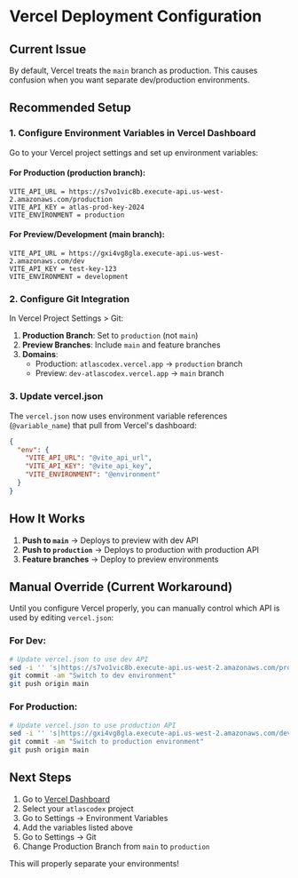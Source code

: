 # Vercel Deployment Configuration

## Current Issue
By default, Vercel treats the `main` branch as production. This causes confusion when you want separate dev/production environments.

## Recommended Setup

### 1. Configure Environment Variables in Vercel Dashboard

Go to your Vercel project settings and set up environment variables:

#### For Production (production branch):
```
VITE_API_URL = https://s7vo1vic8b.execute-api.us-west-2.amazonaws.com/production
VITE_API_KEY = atlas-prod-key-2024
VITE_ENVIRONMENT = production
```

#### For Preview/Development (main branch):
```
VITE_API_URL = https://gxi4vg8gla.execute-api.us-west-2.amazonaws.com/dev
VITE_API_KEY = test-key-123
VITE_ENVIRONMENT = development
```

### 2. Configure Git Integration

In Vercel Project Settings > Git:

1. **Production Branch**: Set to `production` (not `main`)
2. **Preview Branches**: Include `main` and feature branches
3. **Domains**:
   - Production: `atlascodex.vercel.app` → `production` branch
   - Preview: `dev-atlascodex.vercel.app` → `main` branch

### 3. Update vercel.json

The `vercel.json` now uses environment variable references (`@variable_name`) that pull from Vercel's dashboard:

```json
{
  "env": {
    "VITE_API_URL": "@vite_api_url",
    "VITE_API_KEY": "@vite_api_key",
    "VITE_ENVIRONMENT": "@environment"
  }
}
```

## How It Works

1. **Push to `main`** → Deploys to preview with dev API
2. **Push to `production`** → Deploys to production with production API
3. **Feature branches** → Deploy to preview environments

## Manual Override (Current Workaround)

Until you configure Vercel properly, you can manually control which API is used by editing `vercel.json`:

### For Dev:
```bash
# Update vercel.json to use dev API
sed -i '' 's|https://s7vo1vic8b.execute-api.us-west-2.amazonaws.com/production|https://gxi4vg8gla.execute-api.us-west-2.amazonaws.com/dev|g' vercel.json
git commit -am "Switch to dev environment"
git push origin main
```

### For Production:
```bash
# Update vercel.json to use production API
sed -i '' 's|https://gxi4vg8gla.execute-api.us-west-2.amazonaws.com/dev|https://s7vo1vic8b.execute-api.us-west-2.amazonaws.com/production|g' vercel.json
git commit -am "Switch to production environment"
git push origin main
```

## Next Steps

1. Go to [Vercel Dashboard](https://vercel.com/dashboard)
2. Select your `atlascodex` project
3. Go to Settings → Environment Variables
4. Add the variables listed above
5. Go to Settings → Git
6. Change Production Branch from `main` to `production`

This will properly separate your environments!